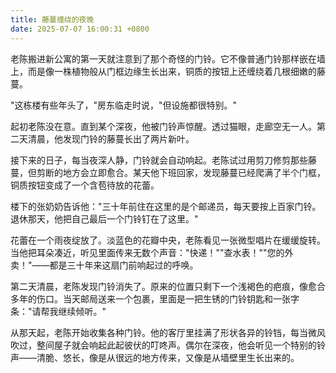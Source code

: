```yaml
---
title: 藤蔓缠绕的夜晚
date: 2025-07-07 16:00:31 +0800
---
```


老陈搬进新公寓的第一天就注意到了那个奇怪的门铃。它不像普通门铃那样嵌在墙上，而是像一株植物般从门框边缘生长出来，铜质的按钮上还缠绕着几根细嫩的藤蔓。

"这栋楼有些年头了，"房东临走时说，"但设施都很特别。"

起初老陈没在意。直到某个深夜，他被门铃声惊醒。透过猫眼，走廊空无一人。第二天清晨，他发现门铃的藤蔓长出了两片新叶。

接下来的日子，每当夜深人静，门铃就会自动响起。老陈试过用剪刀修剪那些藤蔓，但剪断的地方会立即愈合。某天他下班回家，发现藤蔓已经爬满了半个门框，铜质按钮变成了一个含苞待放的花蕾。

楼下的张奶奶告诉他："三十年前住在这里的是个邮递员，每天要按上百家门铃。退休那天，他把自己最后一个门铃钉在了这里。"

花蕾在一个雨夜绽放了。淡蓝色的花瓣中央，老陈看见一张微型唱片在缓缓旋转。当他把耳朵凑近，听见里面传来无数个声音："快递！""查水表！""您的外卖！"——都是三十年来这扇门前响起过的呼唤。

第二天清晨，老陈发现门铃消失了。原来的位置只剩下一个浅褐色的疤痕，像愈合多年的伤口。当天邮局送来一个包裹，里面是一把生锈的门铃钥匙和一张字条："请帮我继续倾听。"

从那天起，老陈开始收集各种门铃。他的客厅里挂满了形状各异的铃铛，每当微风吹过，整间屋子就会响起此起彼伏的叮咚声。偶尔在深夜，他会听见一个特别的铃声——清脆、悠长，像是从很远的地方传来，又像是从墙壁里生长出来的。
